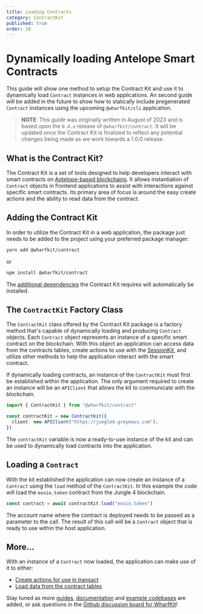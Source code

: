 ```yaml
---
title: Loading Contracts
category: ContractKit
published: true
order: 10
---
```


# Dynamically loading Antelope Smart Contracts

This guide will show one method to setup the Contract Kit and use it to dynamically load `Contract` instances in web applications. An second guide will be added in the future to show how to statically include pregenerated `Contract` instances using the upcoming `@wharfkit/cli` application.

> **NOTE**: This guide was originally written in August of 2023 and is based upon the `0.4.x` release of `@wharfkit/contract`. It will be updated once the Contract Kit is finalized to reflect any potential changes being made as we work towards a 1.0.0 release.

## What is the Contract Kit?

The Contract Kit is a set of tools designed to help developers interact with smart contracts on [Antelope-based blockchains](https://antelope.io). It allows instantiation of `Contract` objects in frontend applications to assist with interactions against specific smart contracts. Its primary area of focus is around the easy create actions and the ability to read data from the contract.

## Adding the Contract Kit

In order to utilize the Contract Kit in a web application, the package just needs to be added to the project using your preferred package manager:

```bash
yarn add @wharfkit/contract
```

or

```bash
npm install @wharfkit/contract
```

The [additional dependencies](https://github.com/wharfkit/contract/blob/dev/package.json#L21-L26) the Contract Kit requires will automatically be installed.

## The `ContractKit` Factory Class

The `ContractKit` class offered by the Contract Kit package is a factory method that's capable of dynamically loading and producing `Contract` objects. Each `Contract` object represents an instance of a specific smart contract on the blockchain. With this object an application can access data from the contracts tables, create actions to use with the [SessionKit](/docs/session-kit), and utilize other methods to help the application interact with the smart contract.

If dynamically loading contracts, an instance of the `ContractKit` must first be established within the application. The only argument required to create an instance will be an `APIClient` that allows the kit to communicate with the blockchain.

```ts
import { ContractKit } from "@wharfkit/contract"

const contractKit = new ContractKit({
  client: new APIClient("https://jungle4.greymass.com"),
})
```

The `contractKit` variable is now a ready-to-use instance of the kit and can be used to dynamically load contracts into the application.

## Loading a `Contract`

With the kit established the application can now create an instance of a `Contract` using the `load` method of the `ContractKit`. In this example the code will load the `eosio.token` contract from the Jungle 4 blockchain.

```ts
const contract = await contractKit.load("eosio.token")
```

The account name where the contract is deployed needs to be passed as a parameter to the call. The result of this call will be a `Contract` object that is ready to use within the host application.

## More...

With an instance of a `Contract` now loaded, the application can make use of it to either:

- [Create actions for use in transact](#)
- [Load data from the contract tables](#)

Stay tuned as more [guides](/guides), [documentation](/docs) and [example codebases](https://github.com/orgs/wharfkit/repositories?q=example&type=all&language=&sort=) are added, or ask questions in the [Github discussion board for WharfKit](https://github.com/orgs/wharfkit/discussions)!

